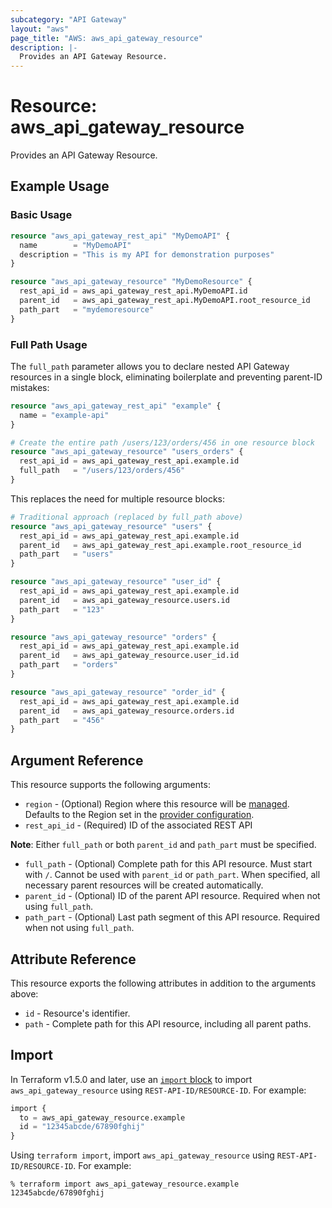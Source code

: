 ```yaml
---
subcategory: "API Gateway"
layout: "aws"
page_title: "AWS: aws_api_gateway_resource"
description: |-
  Provides an API Gateway Resource.
---
```


# Resource: aws_api_gateway_resource

Provides an API Gateway Resource.

## Example Usage

### Basic Usage

```terraform
resource "aws_api_gateway_rest_api" "MyDemoAPI" {
  name        = "MyDemoAPI"
  description = "This is my API for demonstration purposes"
}

resource "aws_api_gateway_resource" "MyDemoResource" {
  rest_api_id = aws_api_gateway_rest_api.MyDemoAPI.id
  parent_id   = aws_api_gateway_rest_api.MyDemoAPI.root_resource_id
  path_part   = "mydemoresource"
}
```

### Full Path Usage

The `full_path` parameter allows you to declare nested API Gateway resources in a single block, eliminating boilerplate and preventing parent-ID mistakes:

```terraform
resource "aws_api_gateway_rest_api" "example" {
  name = "example-api"
}

# Create the entire path /users/123/orders/456 in one resource block
resource "aws_api_gateway_resource" "users_orders" {
  rest_api_id = aws_api_gateway_rest_api.example.id
  full_path   = "/users/123/orders/456"
}
```

This replaces the need for multiple resource blocks:

```terraform
# Traditional approach (replaced by full_path above)
resource "aws_api_gateway_resource" "users" {
  rest_api_id = aws_api_gateway_rest_api.example.id
  parent_id   = aws_api_gateway_rest_api.example.root_resource_id
  path_part   = "users"
}

resource "aws_api_gateway_resource" "user_id" {
  rest_api_id = aws_api_gateway_rest_api.example.id
  parent_id   = aws_api_gateway_resource.users.id
  path_part   = "123"
}

resource "aws_api_gateway_resource" "orders" {
  rest_api_id = aws_api_gateway_rest_api.example.id
  parent_id   = aws_api_gateway_resource.user_id.id
  path_part   = "orders"
}

resource "aws_api_gateway_resource" "order_id" {
  rest_api_id = aws_api_gateway_rest_api.example.id
  parent_id   = aws_api_gateway_resource.orders.id
  path_part   = "456"
}
```

## Argument Reference

This resource supports the following arguments:

* `region` - (Optional) Region where this resource will be [managed](https://docs.aws.amazon.com/general/latest/gr/rande.html#regional-endpoints). Defaults to the Region set in the [provider configuration](https://registry.terraform.io/providers/hashicorp/aws/latest/docs#aws-configuration-reference).
* `rest_api_id` - (Required) ID of the associated REST API

**Note**: Either `full_path` or both `parent_id` and `path_part` must be specified.

* `full_path` - (Optional) Complete path for this API resource. Must start with `/`. Cannot be used with `parent_id` or `path_part`. When specified, all necessary parent resources will be created automatically.
* `parent_id` - (Optional) ID of the parent API resource. Required when not using `full_path`.
* `path_part` - (Optional) Last path segment of this API resource. Required when not using `full_path`.

## Attribute Reference

This resource exports the following attributes in addition to the arguments above:

* `id` - Resource's identifier.
* `path` - Complete path for this API resource, including all parent paths.

## Import

In Terraform v1.5.0 and later, use an [`import` block](https://developer.hashicorp.com/terraform/language/import) to import `aws_api_gateway_resource` using `REST-API-ID/RESOURCE-ID`. For example:

```terraform
import {
  to = aws_api_gateway_resource.example
  id = "12345abcde/67890fghij"
}
```

Using `terraform import`, import `aws_api_gateway_resource` using `REST-API-ID/RESOURCE-ID`. For example:

```console
% terraform import aws_api_gateway_resource.example 12345abcde/67890fghij
```
